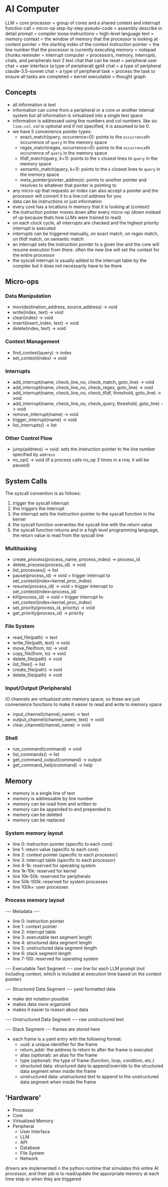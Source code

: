 # AI Computer

LLM = core
processor = group of cores and a shared context and interrupt
function call = micro-op
step-by-step pseudo-code = assembly
describe in detail prompt = compiler
loose instructions = high-level language
text = memory
context = the window of memory that the processor is looking at
context pointer = the starting index of the context
instruction pointer = the line number that the processor is currently executing
memory = notepad chunks
reminder = interrupt
computer = processors, memory, interrupts, chats, and peripherals
text 2 text chat that can be reset = peripheral
user chat = user interface (a type of peripheral)
gpt4 chat = a type of peripheral
claude-3.5-sonnet chat = a type of peripheral
task = process
the task to ensure all tasks are completed = kernel
executable = thought graph

## Concepts

- all information is text
- information can come from a peripheral or a core or another internal system but all information is virtualized into a single text space
- information is addressed using line numbers and col numbers. like so: `line:col`. col is optional and if not specified, it is assumed to be 0.
- we have 5 convenience pointer types:
  - exact_match(query, occurrence=0): points to the `occurrence`th occurrence of `query` in the memory space
  - regex_match(regex, occurrence=0): points to the `occurrence`th occurrence of `query` in the memory space
  - tfidf_match(query, k=1): points to the `k` closest lines to `query` in the memory space
  - semantic_match(query, k=1): points to the `k` closest lines to `query` in the memory space
  - meta_pointer(pointer_address): points to another pointer and resolves to whatever that pointer is pointing to
- any micro-op that requests an index can also accept a pointer and the processor will convert it to a line:col address for you
- data can be instructions or just information
- every core has a locations in memory that it is looking at (context)
- the instruction pointer moves down after every micro-op (down instead of up because thats how LLMs were trained to read)
- on each clock cycle, all interrupts are checked and the highest priority interrupt is executed
- interrupts can be triggered manually, on exact match, on regex match, on tfidf match, on semantic match
- an interrupt sets the instruction pointer to a given line and the core will resume execution from there. often the new line will set the context for the entire processor
- the syscall interrupt is usually added to the interrupt table by the compiler but it does not necessarily have to be there

## Micro-ops

### Data Manipulation

- mov(destination_address, source_address) -> void
- write(index, text) -> void
- clear(index) -> void
- insert(insert_index, text) -> void
- delete(index, text) -> void

### Context Management

- find_context(query) -> index
- set_context(index) -> void

### Interrupts

- add_interrupt(name, check_line_no, check_match, goto_line) -> void
- add_interrupt(name, check_line_no, check_regex, goto_line) -> void
- add_interrupt(name, check_line_no, check_tfidf, threshold, goto_line) -> void
- add_interrupt(name, check_line_no, check_query, threshold, goto_line) -> void
- remove_interrupt(name) -> void
- trigger_interrupt(name) -> void
- list_interrupts() -> list

### Other Control Flow

- jump(address) -> void: sets the instruction pointer to the line number specified by `address`
- no_op() -> void (if a process calls no_op 3 times in a row, it will be paused)

## System Calls

The syscall convention is as follows:

1. trigger the syscall interrupt
2. this triggers the interrupt
3. the interrupt sets the instruction pointer to the syscall function in the kernel
4. the syscall function overwrites the syscall line with the return value
5. the syscall function returns and in a high level programming language, the return value is read from the syscall line

### Multitasking

- create_process(process_name, process_index) -> process_id
- delete_process(process_id) -> void
- list_processes() -> list
- pause(process_id) -> void = trigger interrupt to set_context(index=kernel_proc_index)
- resume(process_id) -> void = trigger interrupt to set_context(index=process_id)
- kill(process_id) -> void = trigger interrupt to set_context(index=kernel_proc_index)
- set_priority(process_id, priority) -> void
- get_priority(process_id) -> priority

### File System

- read_file(path) -> text
- write_file(path, text) -> void
- move_file(from, to) -> void
- copy_file(from, to) -> void
- delete_file(path) -> void
- list_files() -> list
- create_file(path) -> void
- delete_file(path) -> void

### Input/Output (Peripherals)

IO channels are virtualized onto memory space, so these are just convenience functions to make it easier to read and write to memory space

- input_channel(channel_name) -> text
- output_channel(channel_name, text) -> void
- clear_channel(channel_name) -> void

### Shell

- run_command(command) -> void
- list_commands() -> list
- get_command_output(command) -> output
- get_command_help(command) -> help

## Memory

- memory is a single line of text
- memory is addressable by line number
- memory can be read from and written to
- memory can be appended to and prepended to
- memory can be deleted
- memory can be replaced

### System memory layout

- line 0: instruction pointer (specific to each core)
- line 1: return value (specific to each core)
- line 2: context pointer (specific to each processor)
- line 3: interrupt table (specific to each processor)
- line 4-1k: reserved for operating system
- line 1k-10k: reserved for kernel
- line 10k-50k: reserved for peripherals
- line 50k-100k: reserved for system processes
- line 100k+: user processes

### Process memory layout

--- Metadata ---
- line 0: instruction pointer
- line 1: context pointer
- line 2: interrupt table
- line 3: executable text segment length
- line 4: structured data segment length
- line 5: unstructured data segment length
- line 6: stack segment length
- line 7-100: reserved for operating system

--- Executable Text Segment ---
one line for each LLM prompt (not including context, which is included at execution time based on the context pointer)

--- Structured Data Segment ---
yaml formatted data
- make dot notation possible
- makes data more organized
- makes it easier to reason about data

--- Unstructured Data Segment ---
raw unstructured text

--- Stack Segment ---
frames are stored here
- each frame is a yaml entry with the following format:
  - uuid: a unique identifier for the frame
  - return_addr: the address to return to after the frame is executed
  - alias (optional): an alias for the frame
  - type (optional): the type of frame (function, loop, condition, etc.)
  - structured data: structured data to append/override to the structured data segment when inside the frame
  - unstructured data: unstructured text to append to the unstructured data segment when inside the frame

## 'Hardware'

- Processor
- Core
- Virtualized Memory
- Peripheral
  - User Interface
  - LLM
  - API
  - Database
  - File System
  - Network

drivers are implementedi n the python runtime that simulates this entire AI processor, and their job is to read/update the apporpriate memory at each time step or when they are triggered
